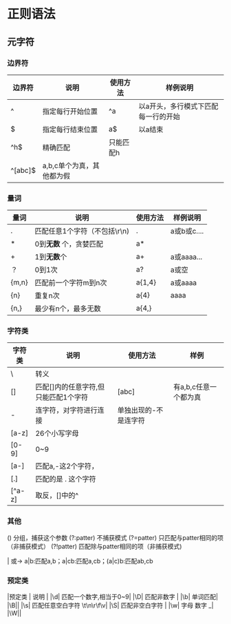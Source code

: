 # 正则语法

## 元字符

### 边界符

| 边界符     | 说明              | 使用方法  | 样例说明               |
| ------- | --------------- | ----- | ------------------ |
| ^       | 指定每行开始位置        | ^a    | 以a开头，多行模式下匹配每一行的开始 |
| $       | 指定每行结束位置        | a$    | 以a结束               |
| ^h$     | 精确匹配            | 只能匹配h |                    |
| ^[abc]$ | a,b,c单个为真，其他都为假 |       |                    |

### 量词

| 量词    | 说明                | 使用方法   | 样例说明      |
| ----- | ----------------- | ------ | --------- |
| .     | 匹配任意1个字符（不包括\r\n) | .      | a或b或c.... |
| *     | 0到**无数** 个，贪婪匹配   | a*     |           |
| +     | 1到**无数**个         | a+     | a或aaaa... |
| ？     | 0到1次              | a?     | a或空       |
| {m,n} | 匹配前一个字符m到n次       | a{1,4} | a或aaaa    |
| {n}   | 重复n次              | a{4}   | aaaa      |
| {n,}  | 最少有n个，最多无数        | a{4,}  |           |

### 字符类

| 字符类    | 说明                   | 使用方法        | 样例            |
| ------ | -------------------- | ----------- | ------------- |
| \\     | 转义                   |             |               |
| []     | 匹配[]内的任意字符,但只能匹配1个字符 | [abc]       | 有a,b,c任意一个都为真 |
| -      | 连字符，对字符进行连接          | 单独出现的-不是连字符 |               |
| [a-z]  | 26个小写字母              |             |               |
| [0-9]  | 0~9                  |             |               |
| [a-]   | 匹配a,-这2个字符，          |             |               |
| [.]    | 匹配的是 . 这个字符          |             |               |
| [^a-z] | 取反，[]中的^             |             |               |

### 其他

()  分组，捕获这个参数
(?:patter) 不捕获模式
(?=patter) 只匹配与patter相同的项（非捕获模式）
(?!patter) 匹配除与patter相同的项（非捕获模式)

| 或-> a|b:匹配a,b；a|cb:匹配a,cb；(a|c)b:匹配ab,cb

### 预定类

|预定类 | 说明 |
|\d| 匹配一个数字,相当于0~9|
|\D| 匹配非数字 |
|\b| 单词匹配|
|\B||
|\s| 匹配任意空白字符 \t\n\r\f\v|
|\S| 匹配非空白字符 |
|\w| 字母 数字 _|
|\W||